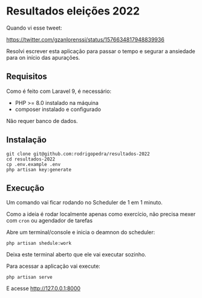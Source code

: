# Resultados eleições 2022

Quando vi esse tweet:

https://twitter.com/gzanlorenssi/status/1576634817948839936

Resolvi escrever esta aplicação para passar o tempo e segurar a ansiedade para on início das apurações.

## Requisitos

Como é feito com Laravel 9, é necessário:

- PHP >= 8.0 instalado na máquina
- composer instalado e configurado

Não requer banco de dados.

## Instalação

```
git clone git@github.com:rodrigopedra/resultados-2022
cd resultados-2022
cp .env.example .env
php artisan key:generate
```

## Execução

Um comando vai ficar rodando no Scheduler de 1 em 1 minuto. 

Como a ideia é rodar localmente apenas como exercício, não precisa mexer com `cron` ou agendador de tarefas 

Abre um terminal/console e inicia o deamnon do scheduler:

~~~
php artisan shedule:work
~~~

Deixa este terminal aberto que ele vai executar sozinho.

Para acessar a aplicação vai execute:

~~~
php artisan serve
~~~

E acesse http://127.0.0.1:8000

